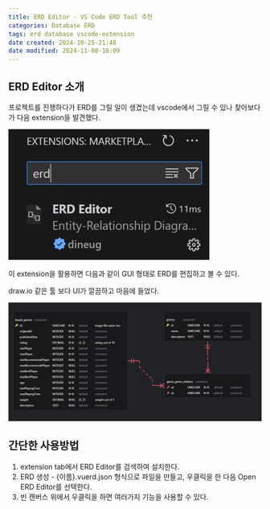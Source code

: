 ```yaml
---
title: ERD Editor - VS Code ERD Tool 추천
categories: Database ERD
tags: erd database vscode-extension
date created: 2024-10-25-21:48
date modified: 2024-11-08-16:09
---
```


## ERD Editor 소개

프로젝트를 진행하다가 ERD를 그릴 일이 생겼는데 vscode에서 그릴 수 있나 찾아보다가 다음 extension을 발견했다.

<!-- HTML 태그로 이미지 크기 조정 -->
<img src="/assets/img/posts/Pasted image 20241025214857.png" alt="ERD Editor Screenshot" width="400px">


이 extension을 활용하면 다음과 같이 GUI 형태로 ERD를 편집하고 볼 수 있다. 

draw.io 같은 툴 보다 UI가 깔끔하고 마음에 들었다.

<!-- 두 번째 이미지도 동일하게 조정 -->
<img src="/assets/img/posts/Pasted image 20241025232739.png" alt="ERD Editor Example" width="600px">


## 간단한 사용방법
1. extension tab에서 ERD Editor를 검색하여 설치한다.
2. ERD 생성 - {이름}.vuerd.json 형식으로 파일을 만들고, 우클릭을 한 다음 Open ERD Editor를 선택한다.
3. 빈 캔버스 위에서 우클릭을 하면 여러가지 기능을 사용할 수 있다.